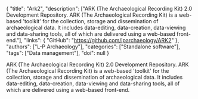 {
  "title": "Ark2",
  "description": ["ARK (The Archaeological Recording Kit) 2.0 Development Repository. ARK (The Archaeological Recording Kit) is a web-based 'toolkit' for the collection, storage and dissemination of archaeological data. It includes data-editing, data-creation, data-viewing and data-sharing tools, all of which are delivered using a web-based front-end."],
  "links": {
    "GitHub": "https://github.com/lparchaeology/ARK2"
  },
  "authors": ["L-P Archaeology"],
  "categories": ["Standalone software"],
  "tags": ["Data management"],
  "doi": null
}

<!-- Generated by csv2md.R – do not edit by hand -->

ARK (The Archaeological Recording Kit) 2.0 Development Repository. ARK (The Archaeological Recording Kit) is a web-based 'toolkit' for the collection, storage and dissemination of archaeological data. It includes data-editing, data-creation, data-viewing and data-sharing tools, all of which are delivered using a web-based front-end.